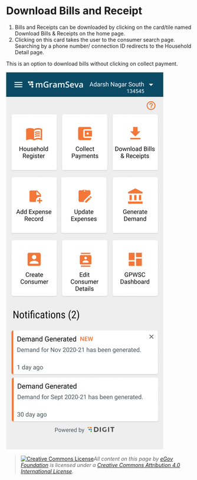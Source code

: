 # Download Bills and Receipt

1. Bills and Receipts can be downloaded by clicking on the card/tile named Download Bills & Receipts on the home page.
2.  Clicking on this card takes the user to the consumer search page. Searching by a phone number/ connection ID redirects to the Household Detail page.



This is an option to download bills without clicking on collect payment.

![](<../../../.gitbook/assets/image (34) (1).png>)

> [![Creative Commons License](https://i.creativecommons.org/l/by/4.0/80x15.png)_​_](http://creativecommons.org/licenses/by/4.0/)_All content on this page by_ [_eGov Foundation_](https://egov.org.in/) _is licensed under a_ [_Creative Commons Attribution 4.0 International License_](http://creativecommons.org/licenses/by/4.0/)_._
